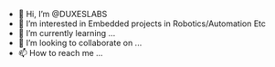 - 👋 Hi, I’m @DUXESLABS
- 👀 I’m interested in Embedded projects in Robotics/Automation Etc
- 🌱 I’m currently learning ...
- 💞️ I’m looking to collaborate on ...
- 📫 How to reach me ...

<!---
DUXESLABS/DUXESLABS is a ✨ special ✨ repository because its `README.md` (this file) appears on your GitHub profile.
You can click the Preview link to take a look at your changes.
--->
